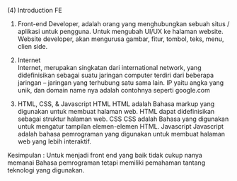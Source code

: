 (4) Introduction FE
1. Front-end Developer, adalah orang yang menghubungkan sebuah situs / aplikasi untuk pengguna.  Untuk mengubah UI/UX ke halaman website.
Website developer, akan mengurusa gambar, fitur, tombol, teks, menu, clien side.

2. Internet      
Internet, merupakan singkatan dari international network, yang didefinisikan sebagai suatu jaringan computer terdiri dari beberapa jaringan – jaringan yang terhubung satu sama lain. 
IP yaitu angka yang unik, dan domain name nya adalah contohnya seperti google.com

3. HTML, CSS, & Javascript
HTML
HTML adalah Bahasa markup yang digunakan untuk membuat halaman web. HTML dapat didefinisikan sebagai struktur halaman web.
CSS
CSS adalah Bahasa yang digunakan untuk mengatur tampilan elemen-elemen HTML.
Javascript
Javascript adalah bahasa pemrograman yang digunakan untuk membuat halaman web yang lebih interaktif.

Kesimpulan :
Untuk menjadi front end yang baik tidak cukup nanya memanai Bahasa pemrograman tetapi memiliki pemahaman tantang teknologi yang digunakan.
